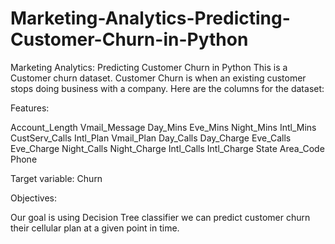 # Marketing-Analytics-Predicting-Customer-Churn-in-Python
Marketing Analytics: Predicting Customer Churn in Python 
This is a Customer churn dataset. Customer Churn is when an existing customer stops doing business with a company. Here are the columns for the dataset:

Features:

Account_Length
Vmail_Message
Day_Mins
Eve_Mins
Night_Mins
Intl_Mins
CustServ_Calls
Intl_Plan
Vmail_Plan
Day_Calls
Day_Charge
Eve_Calls
Eve_Charge
Night_Calls
Night_Charge
Intl_Calls
Intl_Charge
State 
Area_Code
Phone
 
Target variable:
Churn

Objectives:

Our goal is using Decision Tree classifier we can predict customer churn their cellular plan at a given point in time.
